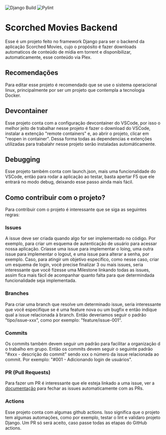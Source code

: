 ![Django Build](https://github.com/github/docs/actions/workflows/django.yml/badge.svg) ![Pylint](https://github.com/github/docs/actions/workflows/pylint.yml/badge.svg) 

# Scorched Movies Backend
Esse é um projeto feito no framework Django para ser o backend da aplicação Scorched Movies, cujo o propósito é fazer downloads automaticos de conteúdo de mídia em torrent e disponibilizar, automaticamente, esse conteúdo via Plex.

## Recomendações

Para editar esse projeto é recomendado que se use o sistema operacional linux, principalmente por ser um projeto que contempla a tecnologia Docker.

## Devcontainer

Esse projeto conta com a configuração devcontainer do VSCode, por isso o melhor jeito de trabalhar nesse projeto é fazer o download do VSCode, instalar a extenção  "remote containers" e, ao abrir o projeto, clicar em "reopen in container". Dessa forma todas as dependencias e extenções utilizadas para trabalahr nesse projeto serão instaladas automáticamente.

## Debugging

Esse projeto também conta com launch.json, mais uma funcionalidade do VSCode, então para rodar a aplicação ao testar, basta apertar F5 que ele entrará no modo debug, deixando esse passo ainda mais fácil.

## Como contribuir com o projeto?

Para contribuir com o projeto é interessante que se siga as seguintes regras:

### Issues

A issue deve ser criada quando algo for ser implementado no código. Por exemplo, para criar um esquema de autenticação de usuário para acessar nossa aplicação. Criasse uma issue para implementar o loing, uma outra issue para implementar o logout, e uma issue para alterar a senha, por exemplo. Caso, para atingir um objetivo específico, como nesse caso, criar um esquema de login, você precise finalizar 3 ou mais issues, seria interessante que você fizesse uma Milestone linkando todas as issues, assim fica mais fácil de acompanhar quanto falta para que determindada funcionalidade seja implementada.

### Branches

Para criar uma branch que resolve um determinado issue, seria interessante que você especifique se é uma feature nova ou um bugfix e então indique qual a issue relacionada à branch. Então deveriamos seguir o padrão
"tipo/issue-xxx", como por exemplo: "feature/issue-001".

### Commits

Os commits também devem seguir um padrão para facilitar a organização d o trabalho em grupo. Então os commits devem seguir o seguinte padrão "#xxx - descrição do commit" sendo xxx o número da issue relacionada ao commit. Por exemplo: "#001 - Adicionando login de usuários".

### PR (Pull Requests)

Para fazer um PR é interessante que ele esteja linkado a uma issue, ver a [documentação](https://docs.github.com/en/issues/tracking-your-work-with-issues/linking-a-pull-request-to-an-issue) para fechar as issues automaticamente com as PRs.

### Actions

Esse projeto conta com algumas github actions. Isso significa que o projeto tem algumas automações, como por exemplo, testar o lint e validaro projeto Django. Um PR só será aceito, caso passe todas as etapas do GitHub actions.
